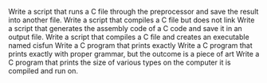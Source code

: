 Write a script that runs a C file through the preprocessor and save the result into another file.
Write a script that compiles a C file but does not link
Write a script that generates the assembly code of a C code and save it in an output file.
Write a script that compiles a C file and creates an executable named cisfun
Write a C program that prints exactly
Write a C program that prints exactly with proper grammar, but the outcome is a piece of art
Write a C program that prints the size of various types on the computer it is compiled and run on.
